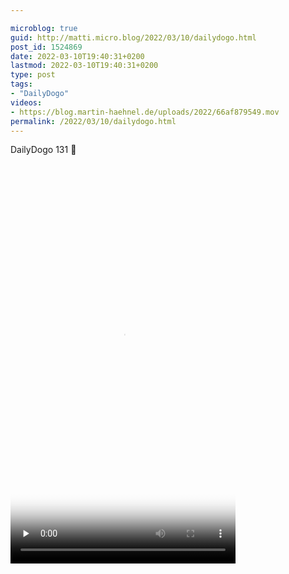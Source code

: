 ```yaml
---

microblog: true
guid: http://matti.micro.blog/2022/03/10/dailydogo.html
post_id: 1524869
date: 2022-03-10T19:40:31+0200
lastmod: 2022-03-10T19:40:31+0200
type: post
tags:
- "DailyDogo"
videos:
- https://blog.martin-haehnel.de/uploads/2022/66af879549.mov
permalink: /2022/03/10/dailydogo.html
---
```

DailyDogo 131 🐶

<video controls="controls" playsinline="playsinline" src="https://blog.martin-haehnel.de/uploads/2022/66af879549.mov" width="360" height="640" poster="https://blog.martin-haehnel.de/uploads/2022/5d99db766f.png" preload="none"></video>
